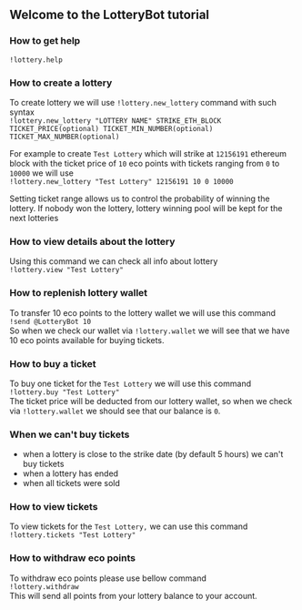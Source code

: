 ## Welcome to the LotteryBot tutorial

### How to get help

`!lottery.help`

### How to create a lottery

To create lottery we will use `!lottery.new_lottery` command with such syntax  
`!lottery.new_lottery "LOTTERY NAME" STRIKE_ETH_BLOCK TICKET_PRICE(optional) TICKET_MIN_NUMBER(optional) TICKET_MAX_NUMBER(optional)`

For example to create `Test Lottery` which will strike at `12156191` ethereum block with the ticket price of `10` eco points with tickets ranging from `0` to `10000` we will use  
`!lottery.new_lottery "Test Lottery" 12156191 10 0 10000`

Setting ticket range allows us to control the probability of winning the lottery.
If nobody won the lottery, lottery winning pool will be kept for the next lotteries


### How to view details about the lottery

Using this command we can check all info about lottery  
`!lottery.view "Test Lottery"`


### How to replenish lottery wallet
To transfer 10 eco points to the lottery wallet we will use this command  
`!send @LotteryBot 10`  
So when we check our wallet via `!lottery.wallet` we will see that we have 10 eco points available for buying tickets.


### How to buy a ticket
To buy one ticket for the `Test Lottery` we will use this command  
`!lottery.buy "Test Lottery"`  
The ticket price will be deducted from our lottery wallet, so when we check via `!lottery.wallet` we should see that our balance is `0`.



### When we can't buy tickets

- when a lottery is close to the strike date (by default 5 hours) we can't buy tickets
- when a lottery has ended
- when all tickets were sold


### How to view tickets
To view tickets for the `Test Lottery,` we can use this command  
`!lottery.tickets "Test Lottery"`


### How to withdraw eco points
To withdraw eco points please use bellow command  
`!lottery.withdraw`  
This will send all points from your lottery balance to your account.

